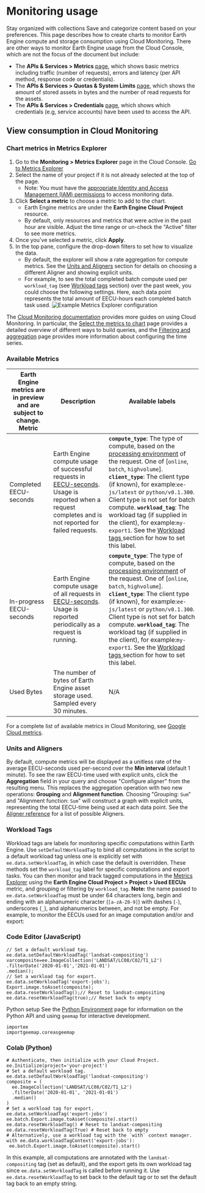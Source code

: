  
#  Monitoring usage 
Stay organized with collections  Save and categorize content based on your preferences. 
This page describes how to create charts to monitor Earth Engine compute and storage consumption using Cloud Monitoring.
There are other ways to monitor Earth Engine usage from the Cloud Console, which are not the focus of the document but include:
  * The **APIs & Services > Metrics** [page](https://console.cloud.google.com/apis/api/earthengine.googleapis.com/metrics), which shows basic metrics including traffic (number of requests), errors and latency (per API method, response code or credentials).
  * The **APIs & Services > Quotas & System Limits** [page](https://console.cloud.google.com/apis/api/earthengine.googleapis.com/quotas), which shows the amount of stored assets in bytes and the number of read requests for the assets.
  * The **APIs & Services > Credentials** [page](https://console.cloud.google.com/apis/api/earthengine.googleapis.com/credentials), which shows which credentials (e.g, service accounts) have been used to access the API.


## View consumption in Cloud Monitoring
### Chart metrics in Metrics Explorer
  1. Go to the **Monitoring > Metrics Explorer** page in the Cloud Console.
[Go to Metrics Explorer](https://console.cloud.google.com/monitoring/metrics-explorer)
  2. Select the name of your project if it is not already selected at the top of the page.
     * Note: You must have the [appropriate Identity and Access Management (IAM) permissions](https://cloud.google.com/monitoring/access-control#grant-monitoring-access) to access monitoring data.
  3. Click **Select a metric** to choose a metric to add to the chart.
     * Earth Engine metrics are under the **Earth Engine Cloud Project** resource.
     * By default, only resources and metrics that were active in the past hour are visible. Adjust the time range or un-check the "Active" filter to see more metrics.
  4. Once you've selected a metric, click **Apply**.
  5. In the top pane, configure the drop-down filters to set how to visualize the data.
     * By default, the explorer will show a rate aggregation for compute metrics. See the [Units and Aligners](https://developers.google.com/earth-engine/guides/monitoring_usage#units-and-aligners) section for details on choosing a different Aligner and showing explicit units.
     * For example, to see the total completed batch compute used per `workload_tag` (see [Workload tags](https://developers.google.com/earth-engine/guides/monitoring_usage#workload-tags) section) over the past week, you could choose the following settings. Here, each data point represents the total amount of EECU-hours each completed batch task used. ![Example Metrics Explorer
configuration](https://developers.google.com/static/earth-engine/images/Monitoring_completed_eecus.png)


The [Cloud Monitoring documentation](https://cloud.google.com/monitoring/docs) provides more guides on using Cloud Monitoring. In particular, the [Select the metrics to chart](https://cloud.google.com/monitoring/charts/metrics-selector) page provides a detailed overview of different ways to build queries, and the [Filtering and aggregation](https://cloud.google.com/monitoring/api/v3/aggregation) page provides more information about configuring the time series.
### Available Metrics
Earth Engine metrics are in preview and are subject to change.  Metric | Description | Available labels  
---|---|---  
Completed EECU-seconds |  Earth Engine compute usage of successful requests in [ EECU-seconds](https://developers.google.com/earth-engine/guides/computation_overview#eecus). Usage is reported when a request completes and is not reported for failed requests.  |  **`compute_type`**: The type of compute, based on the[ processing environment](https://developers.google.com/earth-engine/guides/processing_environments) of the request. One of [`online`, `batch`, `highvolume`]. **`client_type`**: The client type (if known), for example:`ee-js/latest` or `python/v0.1.300`. Client type is not set for batch compute. **`workload_tag`**: The workload tag (if supplied in the client), for example:`my-export1`. See the [ Workload tags ](https://developers.google.com/earth-engine/guides/monitoring_usage#workload-tags) section for how to set this label.   
In-progress EECU-seconds |  Earth Engine compute usage of all requests in [ EECU-seconds](https://developers.google.com/earth-engine/guides/computation_overview#eecus). Usage is reported periodically as a request is running.  |  **`compute_type`**: The type of compute, based on the[ processing environment](https://developers.google.com/earth-engine/guides/processing_environments) of the request. One of [`online`, `batch`, `highvolume`]. **`client_type`**: The client type (if known), for example:`ee-js/latest` or `python/v0.1.300`. Client type is not set for batch compute. **`workload_tag`**: The workload tag (if supplied in the client), for example:`my-export1`. See the [ Workload tags ](https://developers.google.com/earth-engine/guides/monitoring_usage#workload-tags) section for how to set this label.   
Used Bytes | The number of bytes of Earth Engine asset storage used. Sampled every 30 minutes. | N/A  
For a complete list of available metrics in Cloud Monitoring, see [Google Cloud metrics](https://cloud.google.com/monitoring/api/metrics_gcp).
### Units and Aligners
By default, compute metrics will be displayed as a unitless rate of the average EECU-seconds used per-second over the **Min interval** (default 1 minute).
To see the raw EECU-time used with explicit units, click the **Aggregation** field in your query and choose "Configure aligner" from the resulting menu. This replaces the aggregation operation with two new operations: **Grouping** and **Alignment function**. Choosing "Grouping: `Sum`" and "Alignment function: `Sum`" will construct a graph with explicit units, representing the total EECU-time being used at each data point. See the [Aligner reference](https://cloud.google.com/monitoring/api/ref_v3/rest/v3/projects.alertPolicies#aligner) for a list of possible Aligners.
### Workload Tags
Workload tags are labels for monitoring specific computations within Earth Engine. Use `setDefaultWorkloadTag` to bind all computations in the script to a default workload tag unless one is explicitly set with [](https://developers.google.com/earth-engine/apidocs/ee-data-setworkloadtag)`ee.data.setWorkloadTag`, in which case the default is overridden. These methods set the `workload_tag` label for specific computations and export tasks.
You can then monitor and track tagged computations in the [Metrics Explorer](https://console.cloud.google.com/monitoring/metrics-explorer) using the **Earth Engine Cloud Project > Project > Used EECUs** metric, and grouping or filtering by `workload_tag`.
**Note:** the name passed to `ee.data.setWorkloadTag` must be under 64 characters long, begin and ending with an alphanumeric character (`[a-zA-Z0-9]`) with dashes (`-`), underscores (`_`), and alphanumerics between, and not be empty.
For example, to monitor the EECUs used for an image computation and/or and export:
### Code Editor (JavaScript)
```
// Set a default workload tag.
ee.data.setDefaultWorkloadTag('landsat-compositing')
varcomposite=ee.ImageCollection('LANDSAT/LC08/C02/T1_L2')
.filterDate('2020-01-01','2021-01-01')
.median();
// Set a workload tag for export.
ee.data.setWorkloadTag('export-jobs');
Export.image.toAsset(composite);
ee.data.resetWorkloadTag();// Reset to landsat-compositing
ee.data.resetWorkloadTag(true);// Reset back to empty
```

Python setup
See the [ Python Environment](https://developers.google.com/earth-engine/guides/python_install) page for information on the Python API and using `geemap` for interactive development.
```
importee
importgeemap.coreasgeemap
```

### Colab (Python)
```
# Authenticate, then initialize with your Cloud Project.
ee.Initialize(project='your-project')
# Set a default workload tag.
ee.data.setDefaultWorkloadTag('landsat-compositing')
composite = (
  ee.ImageCollection('LANDSAT/LC08/C02/T1_L2')
  .filterDate('2020-01-01', '2021-01-01')
  .median()
)
# Set a workload tag for export.
ee.data.setWorkloadTag('export-jobs')
ee.batch.Export.image.toAsset(composite).start()
ee.data.resetWorkloadTag() # Reset to landsat-compositing
ee.data.resetWorkloadTag(True) # Reset back to empty
# Alternatively, use a workload tag with the `with` context manager.
with ee.data.workloadTagContext('export-jobs'):
 ee.batch.Export.image.toAsset(composite).start()
```

In this example, all computations are annotated with the `landsat-compositing` tag (set as default), and the export gets its own workload tag since [](https://developers.google.com/earth-engine/apidocs/ee-data-setworkloadtag)`ee.data.setWorkloadTag` is called before running it. Use [](https://developers.google.com/earth-engine/apidocs/ee-data-resetworkloadtag)`ee.data.resetWorkloadTag` to set back to the default tag or to set the default tag back to an empty string.
